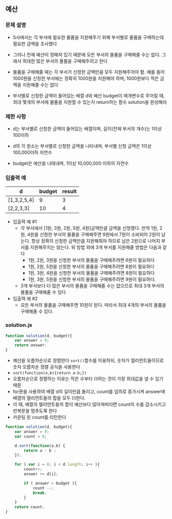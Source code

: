 ## 예산

### 문제 설명
- S사에서는 각 부서에 필요한 물품을 지원해주기 위해 부서별로 물품을 구매하는데 필요한 금액을 조사했다

- 그러나 전체 예산이 정해져 있기 때문에 모든 부서의 물품을 구매해줄 수는 없다. 그래서 최대한 많은 부서의 물품을 구매해주려고 한다

- 물품을 구매해줄 때는 각 부서가 신청한 금액만큼 모두 지원해주어야 함. 예를 들어 1000원을 신청한 부서에는 정확히 1000원을 지원해야 하며, 1000원보다 적은 금액을 지원해줄 수는 없다

- 부서별로 신청한 금액이 들어있는 배열 d와 예산 budget이 매개변수로 주어질 때, 최대 몇개의 부서에 물품을 지원할 수 있는지 return하는 함수 solution을 완성해라

### 제한 사항
- d는 부서별로 신청한 금액이 들어있는 배열이며, 길이(전체 부서의 개수)는 1이상 100이하

- d의 각 원소는 부서별로 신청한 금액을 나타내며, 부서별 신청 금액은 1이상 100,000이하 자연수

- budget은 예산을 나태내며, 1이상 10,000,000 이하의 자연수

### 입출력 예
d|budget|result
|---------|-------|------|
[1,3,2,5,4]|9|3
[2,2,3,3]|10|4

- 입출력 예 #1
    - 각 부서에서 [1원, 3원, 2원, 5원, 4원]금액만큼 금액을 신청했다. 만약 1원, 2원, 4원을 신청한 부서의 물품을 구매해주면 9원에서 7원이 소비되어 2원이 남는다. 항상 정확히 신청한 금액만큼 지원해줘야 하므로 남은 2원으로 나머지 부서를 지원해주지는 않는다. 위 방법 외에 3개 부서를 지원해줄 방법은 다음과 같다
        - 1원, 2원, 3원을 신청한 부서의 물품을 구매해주려면 6원이 필요하다
        - 1원, 2원, 5원을 신청한 부서의 물품을 구매해주려면 8원이 필요하다
        - 1원, 3원, 4원을 신청한 부서의 물품을 구매해주려면 8원이 필요하다
        - 1원, 3원, 5원을 신청한 부서의 물품을 구매해주려면 9원이 필요하다.
    - 3개 부서보다 더 많은 부서의 물품을 구매해줄 수는 없으므로 최대 3개 부서의 물품을 구매해줄 수 있다
- 입출력 에 #2
    - 모든 부서의 물품을 구매해주면 10원이 된다. 따라서 최대 4개의 부서의 물품을 구매해줄 수 있다.

### solution.js
```javascript
function solution(d, budget){
    var answer = 0;
    return answer;
}

```

- 예산을 오름차순으로 정렬한다 `sort()`함수를 이용하되, 숫자가 엘리먼트들이므로 숫자 오름차순 정렬 공식을 사용한다
- `sort(function(a,b){return a-b;})`
- 오름차순으로 정렬하는 이유는 작은 수부터 더하는 것이 가장 최대값을 낼 수 있기 때문
- for문을 사용하여 배열 d의 길이만큼 돌리고, count를 임의로 증가시켜 answer에 배열의 엘리먼트들의 합을 모두 더한다.
- 이 때, 배열의 엘리먼트들의 합이 예산보다 많아져버리면 count의 수를 감소시키고 반복문을 멈추도록 한다
- 카운팅 된 count를 리턴한다 

```javascript
function solution(d, budget){
    var answer = 0;
    var count = 0;

    d.sort(function(a,b) {
        return a - b ;
    });

    for ( var i = 0; i < d.length; i++ ){
        count++;
        answer += d[i];

        if ( answer > budget ){
            count --;
            break;
        }
    }
    return count;
}
```